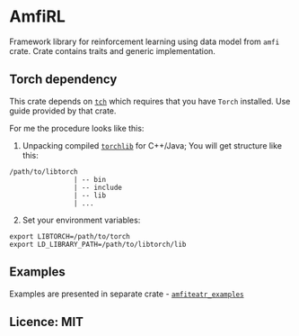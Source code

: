 # AmfiRL
Framework library for reinforcement learning using data model from `amfi` crate.
Crate contains traits and generic implementation.
## Torch dependency
This crate depends on [`tch`](https://crates.io/crates/tch)
which requires that you have `Torch` installed. 
Use guide provided by that crate.

For me the procedure looks like this:
1. Unpacking compiled [`torchlib`](https://pytorch.org/get-started/locally/) for C++/Java;
You will get structure like this:
```
/path/to/libtorch
                | -- bin
                | -- include
                | -- lib
                | ...
```
2. Set your environment variables:
```
export LIBTORCH=/path/to/torch
export LD_LIBRARY_PATH=/path/to/libtorch/lib
```


## Examples
Examples are presented in separate crate - [`amfiteatr_examples`](https://github.com/moroviintaas/amfiteatr_examples)
## Licence: MIT

